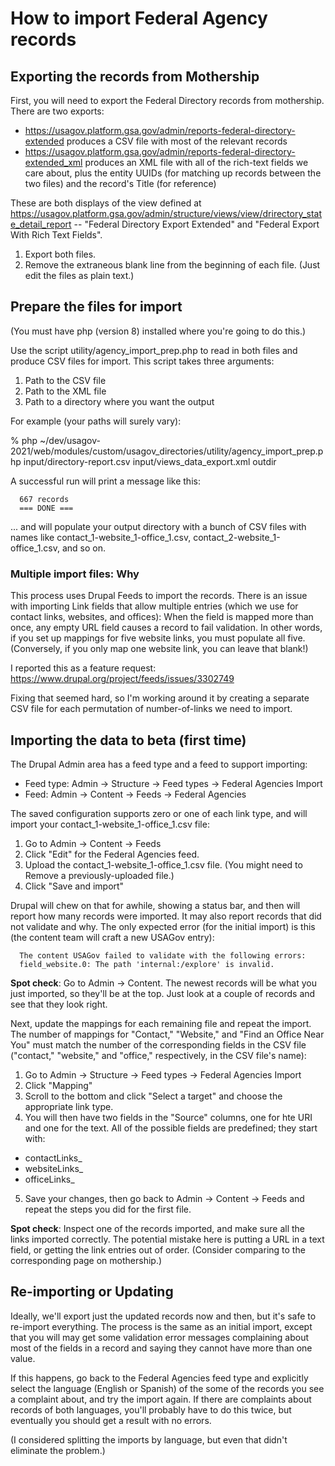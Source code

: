 # How to import Federal Agency records

## Exporting the records from Mothership

First, you will need to export the Federal Directory records from
mothership. There are two exports:

* https://usagov.platform.gsa.gov/admin/reports-federal-directory-extended
  produces a CSV file with most of the relevant records
* https://usagov.platform.gsa.gov/admin/reports-federal-directory-extended_xml
  produces an XML file with all of the rich-text fields we care about,
  plus the entity UUIDs (for matching up records between the two
  files) and the record's Title (for reference)

These are both displays of the view defined at
https://usagov.platform.gsa.gov/admin/structure/views/view/drirectory_state_detail_report
-- "Federal Directory Export Extended" and "Federal Export With Rich
Text Fields". 

1. Export both files.
2. Remove the extraneous blank line from the beginning of each
file. (Just edit the files as plain text.)

## Prepare the files for import

(You must have php (version 8) installed where you're going to do
this.)

Use the script utility/agency_import_prep.php to read in both files
and produce CSV files for import. This script takes three arguments:

1. Path to the CSV file
2. Path to the XML file
3. Path to a directory where you want the output

For example (your paths will surely vary):

% php ~/dev/usagov-2021/web/modules/custom/usagov_directories/utility/agency_import_prep.php input/directory-report.csv input/views_data_export.xml outdir


A successful run will print a message like this:

```  
  667 records
  === DONE ===
```

... and will populate your output directory with a bunch of CSV files
with names like contact_1-website_1-office_1.csv,
contact_2-website_1-office_1.csv, and so on.

### Multiple import files: Why

This process uses Drupal Feeds to import the records. There is an
issue with importing Link fields that allow multiple entries (which we
use for contact links, websites, and offices): When the field is
mapped more than once, any empty URL field causes a record to fail
validation. In other words, if you set up mappings for five website
links, you must populate all five. (Conversely, if you only map one
website link, you can leave that blank!)

I reported this as a feature request:
https://www.drupal.org/project/feeds/issues/3302749

Fixing that seemed hard, so I'm working around it by creating a
separate CSV file for each permutation of number-of-links we need to
import. 

## Importing the data to beta (first time) 

The Drupal Admin area has a feed type and a feed to support importing:

* Feed type: Admin -> Structure -> Feed types -> Federal Agencies
  Import
* Feed: Admin -> Content -> Feeds -> Federal Agencies

The saved configuration supports zero or one of each link type, and
will import your contact_1-website_1-office_1.csv file:

1. Go to Admin -> Content -> Feeds
2. Click "Edit" for the Federal Agencies feed.
3. Upload the contact_1-website_1-office_1.csv file. (You might need
to Remove a previously-uploaded file.)
4. Click "Save and import"

Drupal will chew on that for awhile, showing a status bar, and then
will report how many records were imported. It may also report records
that did not validate and why. The only expected error (for the
initial import) is this (the content team will craft a new USAGov entry):

```
  The content USAGov failed to validate with the following errors:
  field_website.0: The path 'internal:/explore' is invalid.
```

**Spot check**: Go to Admin -> Content. The newest records will be what
you just imported, so they'll be at the top. Just look at a couple of
records and see that they look right. 

Next, update the mappings for each remaining file and repeat the
import. The number of mappings for "Contact," "Website," and "Find an
Office Near You" must match the number of the corresponding fields in
the CSV file ("contact," "website," and "office," respectively, in the
CSV file's name):

1. Go to Admin -> Structure -> Feed types -> Federal Agencies Import
2. Click "Mapping"
3. Scroll to the bottom and click "Select a target" and choose the
appropriate link type.
4. You will then have two fields in the "Source" columns, one for hte
URI and one for the text. All of the possible fields are predefined;
they start with:
  * contactLinks_
  * websiteLinks_
  * officeLinks_
5. Save your changes, then go back to Admin -> Content -> Feeds and
repeat the steps you did for the first file.

**Spot check**: Inspect one of the records imported, and make sure all the
links imported correctly. The potential mistake here is putting a URL
in a text field, or getting the link entries out of order. (Consider
comparing to the corresponding page on mothership.)

## Re-importing or Updating

Ideally, we'll export just the updated records now and then, but it's
safe to re-import everything. The process is the same as an initial
import, except that you will may get some validation error messages
complaining about most of the fields in a record and saying they
cannot have more than one value.

If this happens, go back to the Federal Agencies feed type and
explicitly select the language (English or Spanish) of the some of the
records you see a complaint about, and try the import again. If there
are complaints about records of both languages, you'll probably have
to do this twice, but eventually you should get a result with no
errors.

(I considered splitting the imports by language, but even that didn't
eliminate the problem.) 




